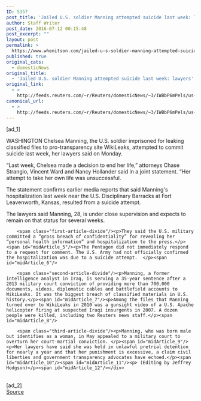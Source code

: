 ```yaml
---
ID: 5357
post_title: 'Jailed U.S. soldier Manning attempted suicide last week: lawyers'
author: Staff Writer
post_date: 2016-07-12 00:15:48
post_excerpt: ""
layout: post
permalink: >
  https://www.whenitson.com/jailed-u-s-soldier-manning-attempted-suicide-last-week-lawyers/
published: true
original_cats:
  - domesticNews
original_title:
  - 'Jailed U.S. soldier Manning attempted suicide last week: lawyers'
original_link:
  - >
    http://feeds.reuters.com/~r/Reuters/domesticNews/~3/IWBbP6mPels/us-usa-wikileaks-manning-idUSKCN0ZR2O3
canonical_url:
  - >
    http://feeds.reuters.com/~r/Reuters/domesticNews/~3/IWBbP6mPels/us-usa-wikileaks-manning-idUSKCN0ZR2O3
---
```

 [ad_1]
<br><div id="articleText">
<span id="midArticle_start"/>

<span id="midArticle_0"/><span class="focusParagraph" readability="6"><p><span class="articleLocation">WASHINGTON</span> Chelsea Manning, the U.S. soldier imprisoned for leaking classified files to pro-transparency site WikiLeaks, attempted to commit suicide last week, her lawyers said on Monday.</p></span><span id="midArticle_1"/><p>“Last week, Chelsea made a decision to end her life,” attorneys Chase Strangio, Vincent Ward and Nancy Hollander said in a joint statement. “Her attempt to take her own life was unsuccessful.</p><span id="midArticle_2"/><p>The statement confirms earlier media reports that said Manning's hospitalization last week near the U.S. Disciplinary Barracks at Fort Leavenworth, Kansas, resulted from a suicide attempt.</p><span id="midArticle_3"/><p>The lawyers said Manning, 28, is under close supervision and expects to remain on that status for several weeks.</p><span id="midArticle_4"/>
        
        <span class="first-article-divide"/><p>They said the U.S. military committed a “gross breach of confidentiality” for revealing her “personal health information” and hospitalization to the press.</p><span id="midArticle_5"/><p>The Pentagon did not immediately respond to a request for comment. The U.S. Army had not officially confirmed the hospitalization was due to a suicide attempt.  </p><span id="midArticle_6"/>
        
        <span class="second-article-divide"/><p>Manning, a former intelligence analyst in Iraq, is serving a 35-year sentence after a 2013 military court conviction of providing more than 700,000 documents, videos, diplomatic cables and battlefield accounts to WikiLeaks. It was the biggest breach of classified materials in U.S. history.</p><span id="midArticle_7"/><p>Among the files that Manning turned over to WikiLeaks in 2010 was a gunsight video of a U.S. Apache helicopter firing at suspected Iraqi insurgents in 2007. A dozen people were killed, including two Reuters news staff.</p><span id="midArticle_8"/>
        
        <span class="third-article-divide"/><p>Manning, who was born male but identifies as a woman, in May appealed to a military court to overturn her court-martial conviction. </p><span id="midArticle_9"/><p>Her lawyers have said she was held in unlawful pretrial detention for nearly a year and that her punishment is excessive, a claim civil liberties and government transparency advocates have echoed.</p><span id="midArticle_10"/><span id="midArticle_11"/><p> (Editing by Jeffrey Hodgson)</p><span id="midArticle_12"/></div>
<br>[ad_2]
<br><a href="http://feeds.reuters.com/~r/Reuters/domesticNews/~3/IWBbP6mPels/us-usa-wikileaks-manning-idUSKCN0ZR2O3">Source </a>